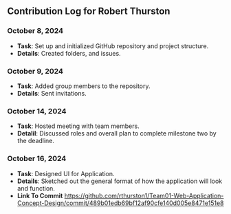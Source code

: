 ## Contribution Log for Robert Thurston

### October 8, 2024 
  - **Task**: Set up and initialized GitHub repository and project structure.
  - **Details**: Created folders, and issues.

### October 9, 2024
  - **Task**: Added group members to the repository.
  - **Details**: Sent invitations.

### October 14, 2024
  - **Task**: Hosted meeting with team members.
  - **Detalil**: Discussed roles and overall plan to complete milestone two by the deadline.

### October 16, 2024
  - **Task**: Designed UI for Application.
  - **Details**: Sketched out the general format of how the application will look and function.
  - **Link To Commit** https://github.com/rthurston1/Team01-Web-Application-Concept-Design/commit/489b01edb69bf12af90cfe140d005e8471e151e8
